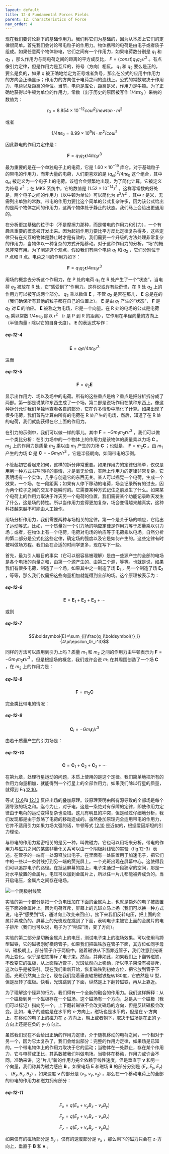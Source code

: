 ```yaml
---
layout: default
title: 12-4 Fundamental Forces Fields
parent: 12. Characteristics of Force
nav_order: 4
---
```

现在我们要讨论剩下的基础作用力。我们称它们为基础的，因为从本质上它们的定律很简单。首先我们会讨论带电粒子的作用力。物体携带的电荷是由电子或者质子组成。如果任意两个物体带电，它们之间有一个作用力，如果电荷数分别是 $q_1$ 和 $q_2$ ，那么作用力与两电荷之间的距离的平方成反比， $F=(const)q_1q_2/r^2$ 。有点像引力定律，但是作用力是互斥的，符号（方向）相反。 $q_1$ 和 $q_2$ 要么是正的，要么是负的，如果 q 被正确地给定为正号或者负号，那么在公式的应用中作用力的方向会正确显示；作用力的方向位于电荷之间的连线上。公式的常数取决于作用力、电荷以及距离的单位。当前，电荷是库仑，距离是米，作用力是牛顿。为了正确地获得以牛顿为单位的作用力，常数（出于历史的原因被写作 $1/4\pi\epsilon_0$ ）采纳的数值为：

$$\epsilon_0=8.854 \times 10^{-12} coul^2/newton\cdot{m^2}$$

或者

$$1/4\pi\epsilon_0=8.99 \times 10^9 N\cdot{m^2}/coul^2$$

因此静电的作用力定律是：

$$\boldsymbol{F}=q_1q_2\boldsymbol{r}/4\pi\epsilon_0r^3$$

最为重要的是在一个单独电子上的电荷，它是 $1.60\times{10^{-19}}$ 库仑。对于基础粒子的带电的作用力，而非大量的电荷，人们更喜欢的是 $(q_{el})^2/4\pi\epsilon_0$ 这个组合，其中 $q_{el}$ 被定义为一个电子上的电荷。该组合会频繁地出现，为了简化计算，它被定义为符号 $e^2$ ；在 MKS 系统中，它的数值是 $(1.52\times{10^{-14}})^2$ 。这样写常数的好处是，两个电子之间的作用力（以牛顿为单位）可以简化为 $e^2/r^2$ ，其中 r 是米，无需列出单独的常数。带电的作用力要比这个简单的公式复杂许多，因为该公式给出的是两个物体之间的作用力，这两个物体处于静止的状态。我们马上会给出更通用的。

在分析更加基础的粒子中（不是摩擦力那种，而是带电的作用力和引力），一个有趣且重要的概念被开发出来。因为起初作用力要比平方反比定律复杂得多，这些定律只有在交互的物体是静止时才是有效的，我们需要一个升级的方法处理非常复杂的作用力，当物体以一种复杂的方式开始移动。对于这种作用力的分析，“场”的概念非常有用。为了阐述这个观点，假设我们有两个电荷 $q_1$ 和 $q_2$ ，它们分别位于 P 点和 R 点。电荷之间的作用力如下：

$$\boldsymbol{F}=q_1q_2\boldsymbol{r}/4\pi\epsilon_0r^3$$

用场的概念去分析这个作用力，在 P 处的电荷 $q_1$ 在 R 处产生了一个“状态”，当电荷 $q_2$ 被放在 R 处，它“感受到了”作用力。这样说或许有些奇怪，在 R 处 $q_2$ 上的作用力可以被写成两个部分。 $q_2$ 乘以数值 $\boldsymbol{E}$ ，不管 $q_2$ 是否在那儿， $\boldsymbol{E}$ 总是在的（我们确保所有其他的粒子都在自己的位置上）。 $\boldsymbol{E}$ 是由 $q_1$ 产生的“状态”， $\boldsymbol{F}$ 是 $q_2$ 对 $\boldsymbol{E}$ 的响应。 $\boldsymbol{E}$ 被称之为电场，它是一个向量。在 R 处的电场的公式是电荷 $q_1$ 乘以常数 $1/4\pi\epsilon_0$ 除以 $r^2$ （r 是 P 到 R 的距离），它作用在半径向量的方向上（半径向量 r 除以它的自身长度）。 $\boldsymbol{E}$ 的表达式写作：

##### eq-12-4

$$\boldsymbol{E}=q_1\boldsymbol{r}/4\pi\epsilon_0r^3$$

进而

##### eq-12-5

$$\boldsymbol{F}=q_2\boldsymbol{E}$$

显示出作用力、场以及场中的电荷。所有的这些重点是啥？重点是把分析拆分成了两部。第一部是说某种东西生成了一个场。第二部是说场作用在某种东西上。像这种拆分允许我们单独地查看各自的部分，它在许多情形中简化了计算。如果出现了很多电荷，我们首先计算由所有的电荷在 R 处产生的电场，然后，知道了在 R 处的电荷，我们就能获得在它上面的作用力。

在引力的示例中，我们可以做一样的事儿。其中 $\boldsymbol{F}=-Gm_1m_2\boldsymbol{r}/r^3$ ，我们可以做一个类比分析：在引力场中的一个物体上的作用力是该物体的质量乘以力场 $\boldsymbol{C}$ 。 $m_2$ 上的作用力是质量 $m_2$ 乘以由 $m_1$ 产生的力场 $\boldsymbol{C}$ ；也就是， $\boldsymbol{F}=m_2\boldsymbol{C}$ 。由 $m_1$ 产生的力场 $\boldsymbol{C}$ 是 $\boldsymbol{C}=-Gm_1\boldsymbol{r}/r^3$ ，它是半径朝向，如同带电的示例。

不管起初它看起来如何，这样的拆分非常重要。如果作用力的定律很简单，仅仅是用另一种方式书写同样的事情，才是毫无价值，实际上作用力的定律非常复杂，它表明场有一个实体，几乎与创造它的东西无关。某人可以摇晃一个电荷，生成一个效果，一个场，在一段距离；如果有人停下移动的电荷，场会记录所有的过去，因为两个粒子之间的交互不是瞬时的。它需要某种方式记住之前发生了什么。如果某个电荷上的作用力取决于昨天另一个电荷的位置，我们需要某个功能记录昨天发生了什么，这是场的特性。所以当作用力变得更加复杂，场会变得越来越真实，这种科技越来越不可能由人工操作。

用场分析作用力，我们需要两种与场相关的定律。第一个是关于场的响应，它给出了运动等式。比如，一个质量对一个引力场的响应定律是作用力等于质量乘以引力场；或者，在物体上有一个电荷，电荷对电场的响应等于电荷乘以电场。自然分析的第二部分是公式化这些定律，确定场的强度以及它是如何产生的。这些定律有时被叫做场方程。我们会在合适的时间学更多，现在写下一些。

首先，最为引人瞩目的事实（它可以很容易被理解）是由一些源产生的全部的电场是各个电场的向量之和，由第一个源产生的、由第二个源，等等。也就是说，如果我们有很多电荷，制造了一个场，如果其中之一制造了场 $\boldsymbol{E}_1$ ，另一个制造了场 $\boldsymbol{E}_2$ ，等等，那么我们仅需把这些向量相加就能得到全部的场。这个原理被表示为：

##### eq-12-6

$$\boldsymbol{E}=\boldsymbol{E}_1+\boldsymbol{E}_2+\boldsymbol{E}_3+ \cdots$$

或则

##### eq-12-7

$$\boldsymbol{E}=\sum_{i}\frac{q_i\boldsymbol{r}_i}{4\pi\epsilon_0r_i^3}$$

同样的方法可以应用到引力上吗？质量 $m_1$ 和 $m_2$ 之间的作用力由牛顿表示为 $\boldsymbol{F}=-Gm_1m_2\boldsymbol{r}/r^3$ 。但是根据场的概念，我们或许会说 $m_1$ 在其周围创造了一个场 $\boldsymbol{C}$ ，在 $m_2$ 上的作用力是：

##### eq-12-8

$$\boldsymbol{F}=m_2\boldsymbol{C}$$

完全类比带电的情况：

##### eq-12-9

$$\boldsymbol{C}_i=-Gm_i\boldsymbol{r}_i/r^3$$

由若干质量产生的引力场是：

##### eq-12-10

$$\boldsymbol{C}=\boldsymbol{C}_1+\boldsymbol{C}_2+\boldsymbol{C}_3+\cdots$$

在第九章，处理行星运动的问题，本质上使用的是这个定律。我们简单地把所有的作用力向量相加，就能得到一个行星上的全部作用力。如果我们除以行星的质量，就得到 Eq.[12.10](/volume-1/12-characteristics-of-force/12-4-fundamental-forces-fields.md#eq-12-10)。

等式 [12.6](/volume-1/12-characteristics-of-force/12-4-fundamental-forces-fields.md#eq-12-6)和 [12.10](/volume-1/12-characteristics-of-force/12-4-fundamental-forces-fields.md#eq-12-10) 反应出场的叠加原理。该原理表明由所有源导致的全部场是每个源导致的场之和。迄今为止，对于电，这是一条绝对有保障的定律，即使作用力定律由于电荷的运动变得复杂也没错。这儿有明显的冲突，但是经过仔细地分析，我们发现那是由于忽略了电荷的移动造成的。虽然叠加原理完全适用带电的作用力，它并不适用引力如果力场太强的话，牛顿等式 [12.10](/volume-1/12-characteristics-of-force/12-4-fundamental-forces-fields.md#eq-12-10) 是近似的，根据爱因斯坦的引力理论。

与带电的作用力紧密相关的是另一种，叫做磁力，它也可以用场来分析。带电的作用力与磁力之间的某些非量化关系可以由一个阴极射线管的实验（fig.12-3）表述。在管子的一端有一处源释放出电子。在里面有一处装置用于加速电子，把它们中的一些以一束射线打到另一端的荧光屏上。一个光斑出现在屏幕中心，这使得我们可以追踪电子的路径。在抵达屏幕的路上，电子束通过一段狭窄的空间，那是一对水平放置的金属片。电压可以加到金属片上，所以任一片儿都能被弄成负的。当开启电压，金属片之间存在电场。

![一个阴极射线管](/assets/volume-1/fig-12-3.png)

实验的第一个部分是把一个负电压加在下面的金属片上，也就是额外的电子被放置在下面的金属片上。因为电荷互斥，屏幕上的光斑立马上扬（我们可以换一种方式说，电子“感受到”场，通过向上改变来回应）。接下来我们反转电压，把上面的金属片弄成负的。屏幕上的光斑现在跳到了下面，表明电子束被它上面的金属片的电子排斥（我们也可以说，电子为了“响应”场，变了方向）。

实验的第二部分是切断金属片上的电压，测试电子束上的磁场效果。可以使用马蹄型磁铁，它的磁极刚好横跨管子。如果我们把磁铁放在管子下面，其方位如同字母 U，磁极朝上，部分管子介于两极中。随着磁铁从下面靠近管子，我们注意到光斑向上变化。似乎是磁铁排斥了电子束。然而，并非如此，如果我们上下翻转磁铁，不改变它的磁极，从上面靠近管子，光斑依然向上移动，所以电子束没有被排斥，这次似乎是被吸引。现在我们重新开始，恢复磁铁到初始方位，把它放到管子下面。光斑仍然向上变化，现在我们绕着垂直轴把磁铁旋转180度，它依然是 U 型，但是反转了磁极。快看，光斑跳到了下面，纵然是上下翻转磁铁，再从上靠近。

为了理解这个怪异的行为，我们得有一个全新的融合的作用力。我们这样解释：从一个磁极到另一个磁极存在一个磁场。这个磁场有一个方向，总是从一个磁极（我们可以标记）指向另一个。上下翻转磁铁不会改变磁场的方向，但是反转磁极会改变。比如，电子的速度是在水平的 x-方向上，磁场也是水平的，但是在 y-方向上，在移动的电子上的磁力在 z-方向上，朝上或者朝下，取决于磁场是在正的 y-方向上还是在负的 y-方向上。

虽然我们现在不会给出正确的作用力定律，介于随机移动的电荷之间，一个相对于另一个，因为它太复杂了，我们会给出部分：完整的作用力定律，如果场是已知的。一个带电物体上的作用力取决于它的运动；当物体在一处静止，存在某个作用力，它与电荷成正比，其系数被我们叫做电场。当物体在移动，作用力或许会不同，准确来讲，这“片儿”新的作用力完全依赖于线性速度，但是垂直于 $\boldsymbol{v}$ 和另一个向量，我们称其为磁力感应 $\boldsymbol{B}$ 。如果电场 $\boldsymbol{E}$ 和磁场 $\boldsymbol{B}$ 的部分分别是 $(E_x,E_y,E_z)$ 、 $(B_x,B_y,B_z)$ ，如果速度 $\boldsymbol{v}$ 的部分是 $(v_x,v_y,v_z)$ ，那么在一个移动电荷上的全部的带电的作用力和磁力拥有部分：

##### eq-12-11

$$F_x=q(E_x+v_yB_z-v_zB_y)$$

$$F_y=q(E_y+v_zB_x-v_xB_z)$$

$$F_z=q(E_z+v_xB_y-v_yB_x)$$

如果仅有的磁场部分是 $B_y$ ，仅有的速度部分是 $v_x$ ，那么剩下的磁力只会在 z-方向上，垂直于 $\boldsymbol{B}$ 和 $\boldsymbol{v}$ 。
